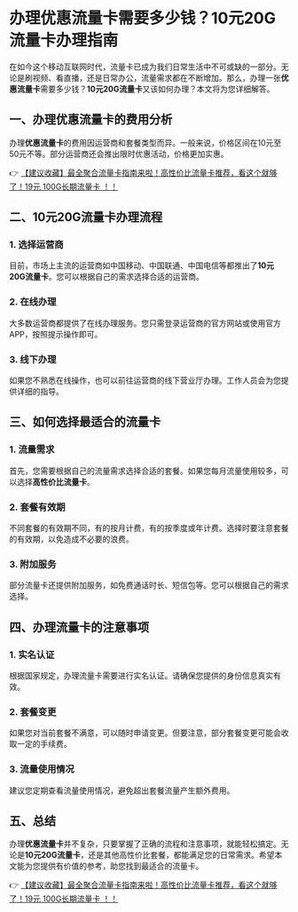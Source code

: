 # 办理优惠流量卡需要多少钱？10元20G流量卡办理指南

在如今这个移动互联网时代，流量卡已成为我们日常生活中不可或缺的一部分。无论是刷视频、看直播，还是日常办公，流量需求都在不断增加。那么，办理一张**优惠流量卡**需要多少钱？**10元20G流量卡**又该如何办理？本文将为您详细解答。

## 一、办理优惠流量卡的费用分析

办理**优惠流量卡**的费用因运营商和套餐类型而异。一般来说，价格区间在10元至50元不等。部分运营商还会推出限时优惠活动，价格更加实惠。

👉 [【建议收藏】最全聚合流量卡指南来啦！高性价比流量卡推荐，看这个就够了！19元 100G长期流量卡 ！！](https://bit.ly/Liuliangka)

## 二、10元20G流量卡办理流程

### 1. 选择运营商
目前，市场上主流的运营商如中国移动、中国联通、中国电信等都推出了**10元20G流量卡**。您可以根据自己的需求选择合适的运营商。

### 2. 在线办理
大多数运营商都提供了在线办理服务。您只需登录运营商的官方网站或使用官方APP，按照提示操作即可。

### 3. 线下办理
如果您不熟悉在线操作，也可以前往运营商的线下营业厅办理。工作人员会为您提供详细的指导。

## 三、如何选择最适合的流量卡

### 1. 流量需求
首先，您需要根据自己的流量需求选择合适的套餐。如果您每月流量使用较多，可以选择**高性价比流量卡**。

### 2. 套餐有效期
不同套餐的有效期不同，有的按月计费，有的按季度或年计费。选择时要注意套餐的有效期，以免造成不必要的浪费。

### 3. 附加服务
部分流量卡还提供附加服务，如免费通话时长、短信包等。您可以根据自己的需求选择。

## 四、办理流量卡的注意事项

### 1. 实名认证
根据国家规定，办理流量卡需要进行实名认证。请确保您提供的身份信息真实有效。

### 2. 套餐变更
如果您对当前套餐不满意，可以随时申请变更。但要注意，部分套餐变更可能会收取一定的手续费。

### 3. 流量使用情况
建议您定期查看流量使用情况，避免超出套餐流量产生额外费用。

## 五、总结

办理**优惠流量卡**并不复杂，只要掌握了正确的流程和注意事项，就能轻松搞定。无论是**10元20G流量卡**，还是其他高性价比套餐，都能满足您的日常需求。希望本文能为您提供有价值的参考，助您找到最适合的流量卡。

👉 [【建议收藏】最全聚合流量卡指南来啦！高性价比流量卡推荐，看这个就够了！19元 100G长期流量卡 ！！](https://bit.ly/Liuliangka)